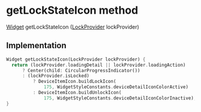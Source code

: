 


# getLockStateIcon method








[Widget](https://api.flutter.dev/flutter/widgets/Widget-class.html) getLockStateIcon
([LockProvider](../../providers_lock_provider/LockProvider-class.md) lockProvider)








## Implementation

```dart
Widget getLockStateIcon(LockProvider lockProvider) {
  return (lockProvider.loadingDetail || lockProvider.loadingAction)
      ? Center(child: CircularProgressIndicator())
      : (lockProvider.isLocked)
          ? DeviceItemIcon.buildLockIcon(
              175, WidgetStyleConstants.deviceDetailIconColorActive)
          : DeviceItemIcon.buildUnlockIcon(
              175, WidgetStyleConstants.deviceDetailIconColorInactive);
}
```







